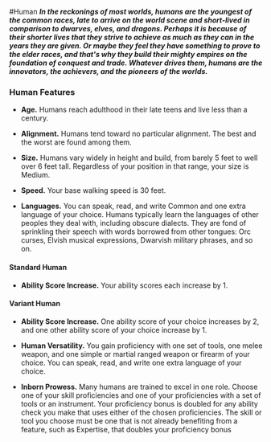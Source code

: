 #Human
***In the reckonings of most worlds, humans are the youngest of the common races, late to arrive on the world scene and short-lived in comparison to dwarves, elves, and dragons. Perhaps it is because of their shorter lives that they strive to achieve as much as they can in the years they are given. Or maybe they feel they have something to prove to the elder races, and that's why they build their mighty empires on the foundation of conquest and trade. Whatever drives them, humans are the innovators, the achievers, and the pioneers of the worlds.***

### Human Features
- **Age.** Humans reach adulthood in their late teens and live less than a century.

- **Alignment.** Humans tend toward no particular alignment. The best and the worst are found among them.

- **Size.** Humans vary widely in height and build, from barely 5 feet to well over 6 feet tall. Regardless of your position in that range, your size is Medium.

- **Speed.** Your base walking speed is 30 feet.

- **Languages.** You can speak, read, and write Common and one extra language of your choice. Humans typically learn the languages of other peoples they deal with, including obscure dialects. They are fond of sprinkling their speech with words borrowed from other tongues: Orc curses, Elvish musical expressions, Dwarvish military phrases, and so on.

#### Standard Human
- **Ability Score Increase.** Your ability scores each increase by 1.

#### Variant Human
- **Ability Score Increase.** One ability score of your choice increases by 2, and one other ability score of your choice increase by 1.

- **Human Versatility.** You gain proficiency with one set of tools, one melee weapon, and one simple or martial ranged weapon or firearm of your choice. You can speak, read, and write one extra language of your choice.

- **Inborn Prowess.** Many humans are trained to excel in one role. Choose one of your skill proficiencies and one of your proficiencies with a set of tools or an instrument. Your proficiency bonus is doubled for any ability check you make that uses either of the chosen proficiencies. The skill or tool you choose must be one that is not already benefiting from a feature, such as Expertise, that doubles your proficiency bonus